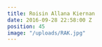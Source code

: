 ```yaml
---
title: Roisin Allana Kiernan
date: 2016-09-28 22:58:00 Z
position: 45
image: "/uploads/RAK.jpg"
---
```


